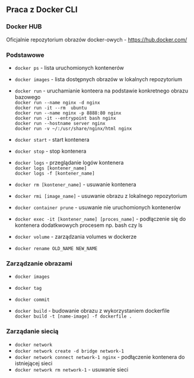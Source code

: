 ## Praca z Docker CLI

### Docker HUB
Oficjalnie repozytorium obrazów docker-owych - https://hub.docker.com/


### Podstawowe
- `docker ps` - lista uruchomionych kontenerów
- `docker images` - lista dostępnych obrazów w lokalnych repozytorium

- `docker run` - uruchamianie konteera na podstawie konkretnego obrazu bazowego </br>
`docker run --name nginx -d nginx` </br>
`docker run -it --rm  ubuntu`</br>
`docker run --name nginx -p 8888:80 nginx` </br>
`docker run -it --entrypoint bash nginx` </br>
`docker run --hostname server nginx` </br>
`docker run -v ~/:/usr/share/nginx/html nginx`



- `docker start` - start kontenera
- `docker stop` - stop kontenera


- `docker logs` - przeglądanie logów kontenera </br>
`docker logs [kontener_name]` </br>
`docker logs -f [kontener_name]`

- `docker rm [kontener_name]` - usuwanie kontenera 
- `docker rmi [image_name]` - usuwanie obrazu z lokalnego repozytorium
- `docker container prune` - usuwanie nie uruchomionych kontenerów

- `docker exec -it [kontener_name] [proces_name]` - podłączenie się do kontenera dodatkwowych procesem np. bash czy ls 

- `docker volume` - zarządzania volumes w dockerze

- `docker rename OLD_NAME NEW_NAME`

### Zarządzanie obrazami
- `docker images`
- `docker tag`
- `docker commit`

- `docker build` - budowanie obrazu z wykorzystaniem dockerfile </br>
`docker build -t [name-image] -f dockerfile . `

### Zarządanie siecią
- `docker network`
- `docker network create -d bridge network-1`
- `docker network connect network-1 nginx` - podłączenie kontenera do istniejącej sieci
- `docker network rm network-1` - usuwanie sieci




